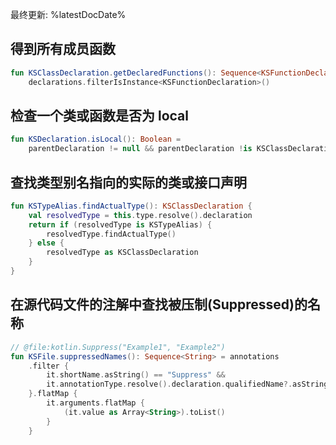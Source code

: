 [//]: # (title: KSP 示例程序)

最终更新: %latestDocDate%

## 得到所有成员函数

```kotlin
fun KSClassDeclaration.getDeclaredFunctions(): Sequence<KSFunctionDeclaration> =
    declarations.filterIsInstance<KSFunctionDeclaration>()
```

## 检查一个类或函数是否为 local

```kotlin
fun KSDeclaration.isLocal(): Boolean =
    parentDeclaration != null && parentDeclaration !is KSClassDeclaration
```

## 查找类型别名指向的实际的类或接口声明

```kotlin
fun KSTypeAlias.findActualType(): KSClassDeclaration {
    val resolvedType = this.type.resolve().declaration
    return if (resolvedType is KSTypeAlias) {
        resolvedType.findActualType()
    } else {
        resolvedType as KSClassDeclaration
    }
}
```

## 在源代码文件的注解中查找被压制(Suppressed)的名称

```kotlin
// @file:kotlin.Suppress("Example1", "Example2")
fun KSFile.suppressedNames(): Sequence<String> = annotations
    .filter {
        it.shortName.asString() == "Suppress" &&
        it.annotationType.resolve().declaration.qualifiedName?.asString() == "kotlin.Suppress"
    }.flatMap {
        it.arguments.flatMap {
            (it.value as Array<String>).toList() 
        }
    }
```
